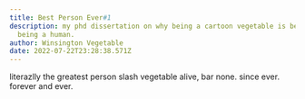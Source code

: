 ```yaml
---
title: Best Person Ever#1
description: my phd dissertation on why being a cartoon vegetable is better than
  being a human.
author: Winsington Vegetable
date: 2022-07-22T23:28:38.571Z
---
```

literazlly the greatest person slash vegetable alive, bar none. since ever. forever and ever.